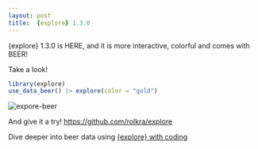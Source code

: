 ```yaml
---
layout: post
title:  {explore} 1.3.0
---
```


{explore} 1.3.0 is HERE, and it is more interactive, colorful and comes with BEER!

Take a look!

```R
library(explore)
use_data_beer() |> explore(color = "gold")
```

![expore-beer](../images/explore-beer-interact.gif)

And give it a try! <https://github.com/rolkra/explore>

Dive deeper into beer data using [{explore} with coding](/_posts/2020-7-30-start-to-explore.md) 
